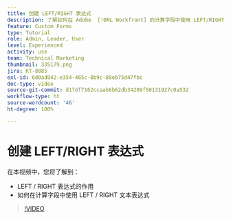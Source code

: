 ```yaml
---
title: 创建 LEFT/RIGHT 表达式
description: 了解如何在 Adobe  [!DNL Workfront] 的计算字段中使用 LEFT/RIGHT 表达式。
feature: Custom Forms
type: Tutorial
role: Admin, Leader, User
level: Experienced
activity: use
team: Technical Marketing
thumbnail: 335179.png
jira: KT-8885
exl-id: 6d0ad842-e354-465c-8b9c-88eb75d47fbc
doc-type: video
source-git-commit: d17df7162ccaab6b62db34209f50131927c0a532
workflow-type: ht
source-wordcount: '46'
ht-degree: 100%

---
```


# 创建 LEFT/RIGHT 表达式

在本视频中，您将了解到：

* LEFT / RIGHT 表达式的作用
* 如何在计算字段中使用 LEFT / RIGHT 文本表达式

>[!VIDEO](https://video.tv.adobe.com/v/335179/?quality=12&learn=on&enablevpops)
